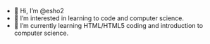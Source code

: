 - 👋 Hi, I’m @esho2
- 👀 I’m interested in learning to code and computer science.
- 🌱 I’m currently learning HTML/HTML5 coding and introduction to computer science.
